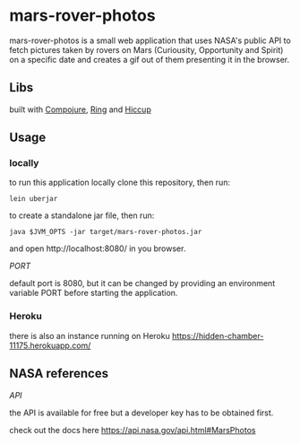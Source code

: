 # mars-rover-photos

mars-rover-photos is a small web application that uses NASA's public API to fetch pictures taken by rovers on Mars (Curiousity, Opportunity and Spirit) on a specific date and creates a gif out of them presenting it in the browser.

## Libs

built with [Compojure](https://github.com/weavejester/compojure), [Ring](https://github.com/ring-clojure/ring) and [Hiccup](https://github.com/weavejester/hiccup)

## Usage

### locally

to run this application locally clone this repository, then run:

```
lein uberjar
```
to create a standalone jar file, then run:
```
java $JVM_OPTS -jar target/mars-rover-photos.jar
```
and open http://localhost:8080/ in you browser.

*PORT*

default port is 8080, but it can be changed by providing an environment variable PORT before starting the application.

### Heroku

there is also an instance running on Heroku https://hidden-chamber-11175.herokuapp.com/

## NASA references

*API*

the API is available for free but a developer key has to be obtained first.

check out the docs here https://api.nasa.gov/api.html#MarsPhotos
